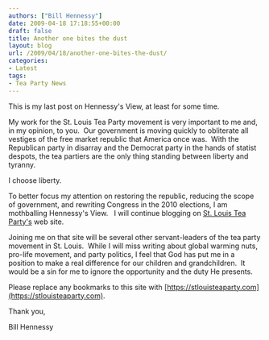 ```yaml
---
authors: ["Bill Hennessy"]
date: 2009-04-18 17:18:55+00:00
draft: false
title: Another one bites the dust
layout: blog
url: /2009/04/18/another-one-bites-the-dust/
categories:
- Latest
tags:
- Tea Party News
---
```


This is my last post on Hennessy's View, at least for some time.  

My work for the St. Louis Tea Party movement is very important to me and, in my opinion, to you.  Our government is moving quickly to obliterate all vestiges of the free market republic that America once was.  With the Republican party in disarray and the Democrat party in the hands of statist despots, the tea partiers are the only thing standing between liberty and tyranny. 

I choose liberty.

To better focus my attention on restoring the republic, reducing the scope of government, and rewriting Congress in the 2010 elections, I am mothballing Hennessy's View.   I will continue blogging on [St. Louis Tea Party's](https://stlouisteaparty.com) web site.  

Joining me on that site will be several other servant-leaders of the tea party movement in St. Louis.  While I will miss writing about global warming nuts, pro-life movement, and party politics, I feel that God has put me in a position to make a real difference for our children and grandchildren.  It would be a sin for me to ignore the opportunity and the duty He presents.

Please replace any bookmarks to this site with [https://stlouisteaparty.com](https://stlouisteaparty.com).

Thank you,

Bill Hennessy
